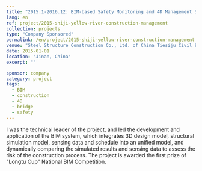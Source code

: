 ```yaml
---
title: "2015.1-2016.12: BIM-based Safety Monitoring and 4D Management System for Construction of Shi-ji Yellow River"
lang: en
ref: project/2015-shiji-yellow-river-construction-management
collection: projects
type: "Company Sponsored"
permalink: /en/project/2015-shiji-yellow-river-construction-management
venue: "Steel Structure Construction Co., Ltd. of China Tiesiju Civil Engineering Group"
date: 2015-01-01
location: "Jinan, China"
excerpt: ""

sponsor: company
category: project
tags: 
  - BIM
  - construction
  - 4D
  - bridge
  - safety
---
```


I was the technical leader of the project, and led the development and application of the BIM system, which integrates 3D design model, structural simulation model, sensing data and schedule into an unified model, and dynamically comparing the simulated results and sensing data to assess the risk of the construction process. The project is awarded the first prize of "Longtu Cup" National BIM Competition.